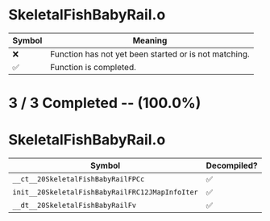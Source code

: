 # SkeletalFishBabyRail.o
| Symbol | Meaning 
| ------------- | ------------- 
| :x: | Function has not yet been started or is not matching. 
| :white_check_mark: | Function is completed. 


# 3 / 3 Completed -- (100.0%)
# SkeletalFishBabyRail.o
| Symbol | Decompiled? |
| ------------- | ------------- |
| `__ct__20SkeletalFishBabyRailFPCc` | :white_check_mark: |
| `init__20SkeletalFishBabyRailFRC12JMapInfoIter` | :white_check_mark: |
| `__dt__20SkeletalFishBabyRailFv` | :white_check_mark: |

